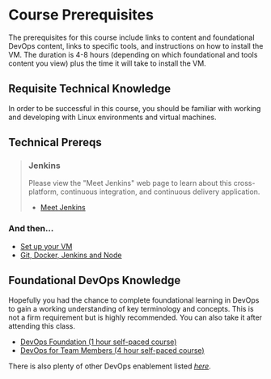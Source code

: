 # Course Prerequisites

The prerequisites for this course include links to content and foundational DevOps content, links to specific tools, and instructions on how to install the VM. The duration is 4-8 hours (depending on which foundational and tools content you view) plus the time it will take to install the VM.

## Requisite Technical Knowledge

In order to be successful in this course, you should be familiar with working and developing with Linux environments and virtual machines.

## Technical Prereqs

> ### Jenkins
>Please view the "Meet Jenkins" web page to learn about this cross-platform, continuous integration, and continuous delivery application.
>
>* [Meet Jenkins](https://wiki.jenkins-ci.org/display/JENKINS/Meet+Jenkins)

### And then...
* [Set up your VM](/Prereqs/Setup_VM.pdf)
* [Git, Docker, Jenkins and Node](/Prereqs/Git_Docker_Jenkins_and_Node.pdf)

## Foundational DevOps Knowledge

Hopefully you had the chance to complete foundational learning in DevOps to gain a working understanding of key terminology and concepts. This is not a firm requirement but is highly recommended. You can also take it after attending this class.

* [DevOps Foundation (1 hour self-paced course)](http://gbslearn.atlanta.ibm.com/iSPO/devops_v1/index.html)
* [DevOps for Team Members (4 hour self-paced course)](https://w3-connections.ibm.com/wikis/home?lang=en-gb#!/wiki/DevOps%20Intermediate)

There is also plenty of other DevOps enablement listed _[here](https://w3-connections.ibm.com/wikis/home?lang=en-gb#!/wiki/Wdc1dfb06b577_405c_824e_ae1305c22e80/page/DevOps?section=Foundation)_.
